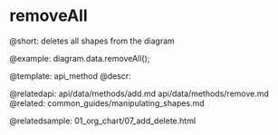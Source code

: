 removeAll
=============


@short:
	deletes all shapes from the diagram

@example:
diagram.data.removeAll();


@template:	api_method
@descr:



@relatedapi:
	api/data/methods/add.md
	api/data/methods/remove.md
@related:
	common_guides/manipulating_shapes.md
    
@relatedsample:
01_org_chart/07_add_delete.html